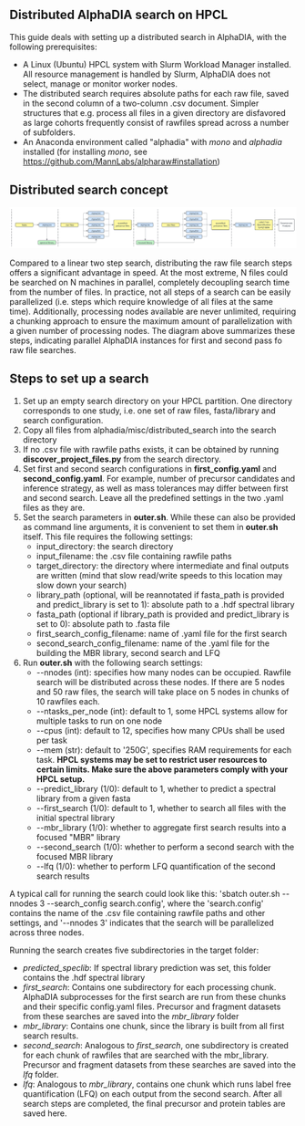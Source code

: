 ## Distributed AlphaDIA search on HPCL

This guide deals with setting up a distributed search in AlphaDIA, with the following prerequisites:
- A Linux (Ubuntu) HPCL system with Slurm Workload Manager installed. All resource management is handled by Slurm, AlphaDIA does not select, manage or monitor worker nodes.
- The distributed search requires absolute paths for each raw file, saved in the second column of a two-column .csv document. Simpler structures that e.g. process all files in a given directory are disfavored as large cohorts frequently consist of rawfiles spread across a number of subfolders.
- An Anaconda environment called "alphadia" with _mono_ and _alphadia_ installed (for installing _mono_, see https://github.com/MannLabs/alpharaw#installation)

## Distributed search concept

![Distributed_Search](../../assets/distributed_search_schematic.svg)

Compared to a linear two step search, distributing the raw file search steps offers a significant advantage in speed. At the most extreme, N files could be searched on N machines in parallel, completely decoupling search time from the number of files. In practice, not all steps of a search can be easily parallelized (i.e. steps which require knowledge of all files at the same time). Additionally, processing nodes available are never unlimited, requiring a chunking approach to ensure the maximum amount of parallelization with a given number of processing nodes. The diagram above summarizes these steps, indicating parallel AlphaDIA instances for first and second pass fo raw file searches.

## Steps to set up a search

1. Set up an empty search directory on your HPCL partition. One directory corresponds to one study, i.e. one set of raw files, fasta/library and search configuration.
2. Copy all files from alphadia/misc/distributed_search into the search directory
3. If no .csv file with rawfile paths exists, it can be obtained by running **discover_project_files.py** from the search directory.
4. Set first and second search configurations in **first_config.yaml** and **second_config.yaml**. For example, number of precursor candidates and inference strategy, as well as mass tolerances may differ between first and second search.
Leave all the predefined settings in the two .yaml files as they are.
5. Set the search parameters in **outer.sh**. While these can also be provided as command line arguments, it is convenient to set them in **outer.sh** itself. This file requires the following settings:
    - input_directory: the search directory
    - input_filename: the .csv file containing rawfile paths
    - target_directory: the directory where intermediate and final outputs are written (mind that slow read/write speeds to this location may slow down your search)
    - library_path (optional, will be reannotated if fasta_path is provided and predict_library is set to 1): absolute path to a .hdf spectral library
    - fasta_path (optional if library_path is provided and predict_library is set to 0): absolute path to .fasta file
    - first_search_config_filename: name of .yaml file for the first search
    - second_search_config_filename: name of the .yaml file for the building the MBR library, second search and LFQ
6. Run **outer.sh** with the following search settings:
    - --nnodes (int): specifies how many nodes can be occupied. Rawfile search will be distributed across these nodes. If there are 5 nodes and 50 raw files, the search will take place on 5 nodes in chunks of 10 rawfiles each.
    - --ntasks_per_node (int): default to 1, some HPCL systems allow for multiple tasks to run on one node
    - --cpus (int): default to 12, specifies how many CPUs shall be used per task
    - --mem (str): default to '250G', specifies RAM requirements for each task.
    **HPCL systems may be set to restrict user resources to certain limits. Make sure the above parameters comply with your HPCL setup.**
    - --predict_library (1/0): default to 1, whether to predict a spectral library from a given fasta
    - --first_search (1/0): default to 1, whether to search all files with the initial spectral library
    - --mbr_library (1/0): whether to aggregate first search results into a focused "MBR" library
    - --second_search (1/0): whether to perform a second search with the focused MBR library
    - --lfq (1/0): whether to perform LFQ quantification of the second search results

A typical call for running the search could look like this: 'sbatch outer.sh --nnodes 3 --search_config search.config', where the 'search.config' contains the name of the .csv file containing rawfile paths and other settings, and '--nnodes 3' indicates that the search will be parallelized across three nodes.

Running the search creates five subdirectories in the target folder:

- _predicted_speclib_: If spectral library prediction was set, this folder contains the .hdf spectral library
- _first_search_: Contains one subdirectory for each processing chunk. AlphaDIA subprocesses for the first search are run from these chunks and their specific config.yaml files. Precursor and fragment datasets from these searches are saved into the _mbr_library_ folder
- _mbr_library_: Contains one chunk, since the library is built from all first search results.
- _second_search_: Analogous to _first_search_, one subdirectory is created for each chunk of rawfiles that are searched with the mbr_library. Precursor and fragment datasets from these searches are saved into the _lfq_ folder.
- _lfq_: Analogous to _mbr_library_, contains one chunk which runs label free quantification (LFQ) on each output from the second search. After all search steps are completed, the final precursor and protein tables are saved here.
